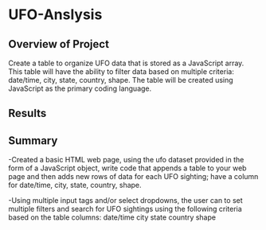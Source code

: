 # UFO-Anslysis

## Overview of Project
Create a table to organize UFO data that is stored as a JavaScript array. This table will have the ability to filter data based on multiple criteria: date/time, city, state, country, shape. The table will be created using JavaScript as the primary coding language.

## Results




## Summary
-Created a basic HTML web page, using the ufo dataset provided in the form of a JavaScript object, write code that appends a table to your web page and then adds new rows of data for each UFO sighting; have a column for date/time, city, state, country, shape.

-Using multiple input tags and/or select dropdowns,  the user can to set multiple filters and search for UFO sightings using the following criteria based on the table columns:
date/time
city
state
country
shape

